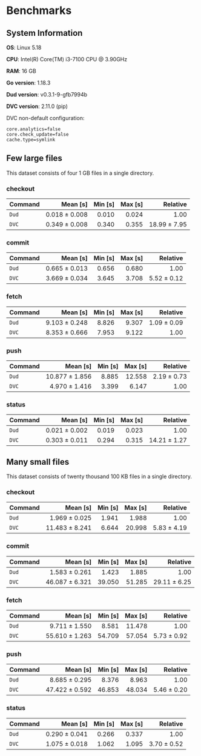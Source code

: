 # Benchmarks

## System Information

**OS**: Linux 5.18

**CPU**: Intel(R) Core(TM) i3-7100 CPU @ 3.90GHz

**RAM**: 16 GB

**Go version**: 1.18.3

**Dud version**: v0.3.1-9-gfb7994b

**DVC version**: 2.11.0 (pip)

DVC non-default configuration:

    core.analytics=false
    core.check_update=false
    cache.type=symlink

## Few large files

This dataset consists of four 1 GB files in a single directory.

### checkout

| Command | Mean [s] | Min [s] | Max [s] | Relative |
|:---|---:|---:|---:|---:|
| `Dud` | 0.018 ± 0.008 | 0.010 | 0.024 | 1.00 |
| `DVC` | 0.349 ± 0.008 | 0.340 | 0.355 | 18.99 ± 7.95 |
### commit

| Command | Mean [s] | Min [s] | Max [s] | Relative |
|:---|---:|---:|---:|---:|
| `Dud` | 0.665 ± 0.013 | 0.656 | 0.680 | 1.00 |
| `DVC` | 3.669 ± 0.034 | 3.645 | 3.708 | 5.52 ± 0.12 |
### fetch

| Command | Mean [s] | Min [s] | Max [s] | Relative |
|:---|---:|---:|---:|---:|
| `Dud` | 9.103 ± 0.248 | 8.826 | 9.307 | 1.09 ± 0.09 |
| `DVC` | 8.353 ± 0.666 | 7.953 | 9.122 | 1.00 |
### push

| Command | Mean [s] | Min [s] | Max [s] | Relative |
|:---|---:|---:|---:|---:|
| `Dud` | 10.877 ± 1.856 | 8.885 | 12.558 | 2.19 ± 0.73 |
| `DVC` | 4.970 ± 1.416 | 3.399 | 6.147 | 1.00 |
### status

| Command | Mean [s] | Min [s] | Max [s] | Relative |
|:---|---:|---:|---:|---:|
| `Dud` | 0.021 ± 0.002 | 0.019 | 0.023 | 1.00 |
| `DVC` | 0.303 ± 0.011 | 0.294 | 0.315 | 14.21 ± 1.27 |
## Many small files

This dataset consists of twenty thousand 100 KB files in a single directory.

### checkout

| Command | Mean [s] | Min [s] | Max [s] | Relative |
|:---|---:|---:|---:|---:|
| `Dud` | 1.969 ± 0.025 | 1.941 | 1.988 | 1.00 |
| `DVC` | 11.483 ± 8.241 | 6.644 | 20.998 | 5.83 ± 4.19 |
### commit

| Command | Mean [s] | Min [s] | Max [s] | Relative |
|:---|---:|---:|---:|---:|
| `Dud` | 1.583 ± 0.261 | 1.423 | 1.885 | 1.00 |
| `DVC` | 46.087 ± 6.321 | 39.050 | 51.285 | 29.11 ± 6.25 |
### fetch

| Command | Mean [s] | Min [s] | Max [s] | Relative |
|:---|---:|---:|---:|---:|
| `Dud` | 9.711 ± 1.550 | 8.581 | 11.478 | 1.00 |
| `DVC` | 55.610 ± 1.263 | 54.709 | 57.054 | 5.73 ± 0.92 |
### push

| Command | Mean [s] | Min [s] | Max [s] | Relative |
|:---|---:|---:|---:|---:|
| `Dud` | 8.685 ± 0.295 | 8.376 | 8.963 | 1.00 |
| `DVC` | 47.422 ± 0.592 | 46.853 | 48.034 | 5.46 ± 0.20 |
### status

| Command | Mean [s] | Min [s] | Max [s] | Relative |
|:---|---:|---:|---:|---:|
| `Dud` | 0.290 ± 0.041 | 0.266 | 0.337 | 1.00 |
| `DVC` | 1.075 ± 0.018 | 1.062 | 1.095 | 3.70 ± 0.52 |
